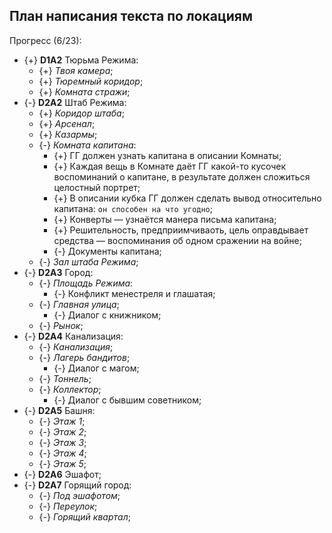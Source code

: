 ## План написания текста по локациям
Прогресс (6/23):

   * {+} **D1A2** Тюрьма Режима:
      * {+} *Твоя камера*;
      * {+} *Тюремный коридор*;
      * {+} *Комната стражи*;
   * {-} **D2A2** Штаб Режима:
      * {+} *Коридор штаба*;
      * {+} *Арсенал*;
      * {+} *Казармы*;
      * {-} *Комната капитана*:
         * {+} ГГ должен узнать капитана в описании Комнаты;
         * {+} Каждая вещь в Комнате даёт ГГ какой-то кусочек воспоминаний о капитане, в результате должен сложиться целостный портрет;
         * {+} В описании кубка ГГ должен сделать вывод относительно капитана: `он способен на что угодно`;
         * {+} Конверты &mdash; узнаётся манера письма капитана;
         * {+} Решительность, предприимчиваоть, цель оправдывает средства &mdash; воспоминания об одном сражении на войне;
         * {-} Документы капитана;
      * {-} *Зал штаба Режима*;
   * {-} **D2A3** Город:
      * {-} *Площадь Режима*:
         * {-} Конфликт менестреля и глашатая;
      * {-} *Главная улица*;
         * {-} Диалог с книжником;
      * {-} *Рынок*;
   * {-} **D2A4** Канализация:
      * {-} *Канализация*;
      * {-} *Лагерь бандитов*;
         * {-} Диалог с магом;
      * {-} *Тоннель*;
      * {-} *Коллектор*;
         * {-} Диалог с бывшим советником;
   * {-} **D2A5** Башня:
      * {-} *Этаж 1*;
      * {-} *Этаж 2*;
      * {-} *Этаж 3*;
      * {-} *Этаж 4*;
      * {-} *Этаж 5*;
   * {-} **D2A6** Эшафот;
   * {-} **D2A7** Горящий город:
      * {-} *Под эшафотом*;
      * {-} *Переулок*;
      * {-} *Горящий квартал*;